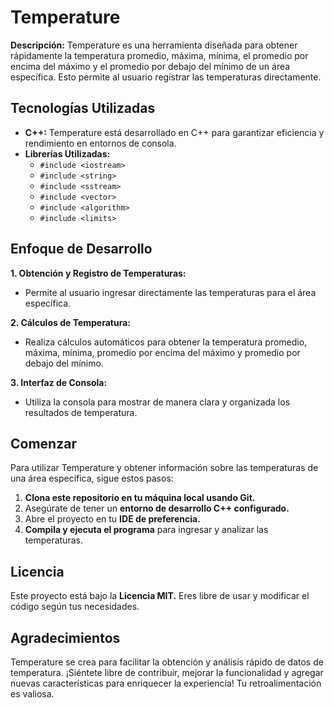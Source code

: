 # Temperature

**Descripción:**
Temperature es una herramienta diseñada para obtener rápidamente la temperatura promedio, máxima, mínima, el promedio por encima del máximo y el promedio por debajo del mínimo de un área específica. Esto permite al usuario registrar las temperaturas directamente.

## Tecnologías Utilizadas
- **C++:** Temperature está desarrollado en C++ para garantizar eficiencia y rendimiento en entornos de consola.
- **Librerías Utilizadas:**
  - `#include <iostream>`
  - `#include <string>`
  - `#include <sstream>`
  - `#include <vector>`
  - `#include <algorithm>`
  - `#include <limits>`

## Enfoque de Desarrollo

**1. Obtención y Registro de Temperaturas:**
   - Permite al usuario ingresar directamente las temperaturas para el área específica.

**2. Cálculos de Temperatura:**
   - Realiza cálculos automáticos para obtener la temperatura promedio, máxima, mínima, promedio por encima del máximo y promedio por debajo del mínimo.

**3. Interfaz de Consola:**
   - Utiliza la consola para mostrar de manera clara y organizada los resultados de temperatura.

## Comenzar
Para utilizar Temperature y obtener información sobre las temperaturas de una área específica, sigue estos pasos:

1. **Clona este repositorio en tu máquina local usando Git.**
2. Asegúrate de tener un **entorno de desarrollo C++ configurado.**
3. Abre el proyecto en tu **IDE de preferencia.**
4. **Compila y ejecuta el programa** para ingresar y analizar las temperaturas.

## Licencia
Este proyecto está bajo la **Licencia MIT.** Eres libre de usar y modificar el código según tus necesidades.

## Agradecimientos
Temperature se crea para facilitar la obtención y análisis rápido de datos de temperatura. ¡Siéntete libre de contribuir, mejorar la funcionalidad y agregar nuevas características para enriquecer la experiencia! Tu retroalimentación es valiosa.
